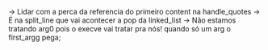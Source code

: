 
-> Lidar com a perca da referencia do primeiro content na handle_quotes
-> É na split_line que vai acontecer a pop da linked_list
-> Não estamos tratando arg0 pois o execve vai tratar pra nós! quando só um arg o first_argg pega;
